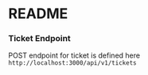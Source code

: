 # README
### Ticket Endpoint
POST endpoint for ticket is defined here `http://localhost:3000/api/v1/tickets`